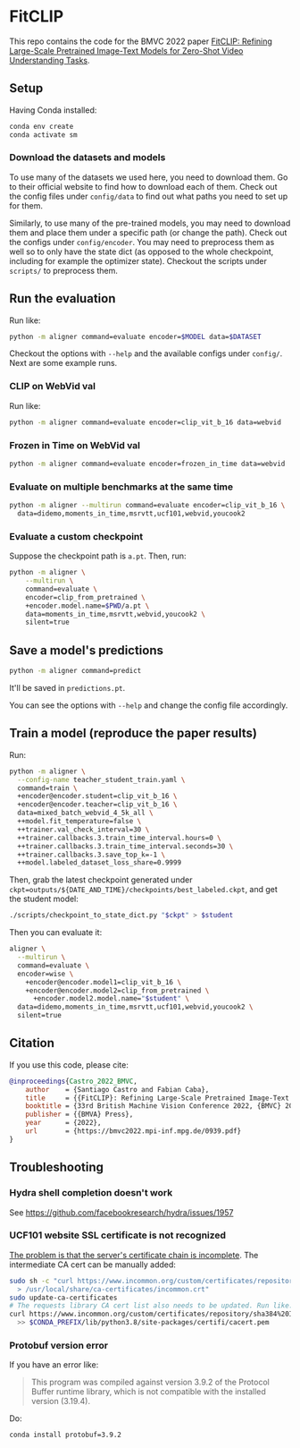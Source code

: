# FitCLIP

This repo contains the code for the BMVC 2022 paper [FitCLIP: Refining Large-Scale Pretrained Image-Text Models for
Zero-Shot Video Understanding Tasks](https://bmvc2022.mpi-inf.mpg.de/939/).

## Setup

Having Conda installed:

```bash
conda env create
conda activate sm
```

### Download the datasets and models

To use many of the datasets we used here, you need to download them. Go to their official website to find how to
download each of them. Check out the config files under `config/data` to find out what paths you need to set up for
them.

Similarly, to use many of the pre-trained models, you may need to download them and place them under a specific path (or
change the path). Check out the configs under `config/encoder`. You may need to preprocess them as well so to only have
the state dict (as opposed to the whole checkpoint, including for example the optimizer state). Checkout the scripts
under `scripts/` to preprocess them.

## Run the evaluation

Run like:

```bash
python -m aligner command=evaluate encoder=$MODEL data=$DATASET
```

Checkout the options with `--help` and the available configs under `config/`. Next are some example runs.

### CLIP on WebVid val

Run like:

```bash
python -m aligner command=evaluate encoder=clip_vit_b_16 data=webvid
```

### Frozen in Time on WebVid val

```bash
python -m aligner command=evaluate encoder=frozen_in_time data=webvid
```

### Evaluate on multiple benchmarks at the same time

```bash
python -m aligner --multirun command=evaluate encoder=clip_vit_b_16 \
  data=didemo,moments_in_time,msrvtt,ucf101,webvid,youcook2
```

### Evaluate a custom checkpoint

Suppose the checkpoint path is `a.pt`. Then, run:

```bash
python -m aligner \
    --multirun \
    command=evaluate \
    encoder=clip_from_pretrained \
    +encoder.model.name=$PWD/a.pt \
    data=moments_in_time,msrvtt,webvid,youcook2 \
    silent=true
```

## Save a model's predictions

```bash
python -m aligner command=predict
```

It'll be saved in `predictions.pt`.

You can see the options with `--help` and change the config file accordingly.

## Train a model (reproduce the paper results)

Run:

```bash
python -m aligner \
  --config-name teacher_student_train.yaml \
  command=train \
  +encoder@encoder.student=clip_vit_b_16 \
  +encoder@encoder.teacher=clip_vit_b_16 \
  data=mixed_batch_webvid_4_5k_all \
  ++model.fit_temperature=false \
  ++trainer.val_check_interval=30 \
  ++trainer.callbacks.3.train_time_interval.hours=0 \
  ++trainer.callbacks.3.train_time_interval.seconds=30 \
  ++trainer.callbacks.3.save_top_k=-1 \
  ++model.labeled_dataset_loss_share=0.9999
```

Then, grab the latest checkpoint generated under `ckpt=outputs/${DATE_AND_TIME}/checkpoints/best_labeled.ckpt`, and get
the student model:

```bash
./scripts/checkpoint_to_state_dict.py "$ckpt" > $student
```

Then you can evaluate it:

```bash
aligner \
  --multirun \
  command=evaluate \
  encoder=wise \
    +encoder@encoder.model1=clip_vit_b_16 \
    +encoder@encoder.model2=clip_from_pretrained \
      +encoder.model2.model.name="$student" \
  data=didemo,moments_in_time,msrvtt,ucf101,webvid,youcook2 \
  silent=true
```

## Citation

If you use this code, please cite:

```bibtex
@inproceedings{Castro_2022_BMVC,
    author    = {Santiago Castro and Fabian Caba},
    title     = {{FitCLIP}: Refining Large-Scale Pretrained Image-Text Models for Zero-Shot Video Understanding Tasks},
    booktitle = {33rd British Machine Vision Conference 2022, {BMVC} 2022, London, UK, November 21-24, 2022},
    publisher = {{BMVA} Press},
    year      = {2022},
    url       = {https://bmvc2022.mpi-inf.mpg.de/0939.pdf}
}
```

## Troubleshooting

### Hydra shell completion doesn't work

See https://github.com/facebookresearch/hydra/issues/1957

### UCF101 website SSL certificate is not recognized

[The problem is that the server's certificate chain is
incomplete](https://www.ssllabs.com/ssltest/analyze.html?d=www.crcv.ucf.edu). The intermediate CA cert can be manually 
added:

```bash
sudo sh -c "curl https://www.incommon.org/custom/certificates/repository/sha384%20Intermediate%20cert.txt \
  > /usr/local/share/ca-certificates/incommon.crt"
sudo update-ca-certificates
# The requests library CA cert list also needs to be updated. Run like:
curl https://www.incommon.org/custom/certificates/repository/sha384%20Intermediate%20cert.txt \
  >> $CONDA_PREFIX/lib/python3.8/site-packages/certifi/cacert.pem
```

### Protobuf version error

If you have an error like:

> This program was compiled against version 3.9.2 of the Protocol Buffer runtime
> library, which is not compatible with the installed version (3.19.4).

Do:

```bash
conda install protobuf=3.9.2
```
